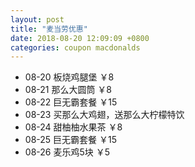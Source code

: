 ```yaml
---
layout: post
title: "麦当劳优惠"
date: 2018-08-20 12:09:09 +0800
categories: coupon macdonalds
---
```


- 08-20 板烧鸡腿堡 ￥8
- 08-21 那么大圆筒 ￥8
- 08-22 巨无霸套餐 ￥15
- 08-23 买那么大鸡翅，送那么大柠檬特饮
- 08-24 甜柚柚水果茶 ￥8
- 08-25 巨无霸套餐 ￥15
- 08-26 麦乐鸡5块 ￥5
